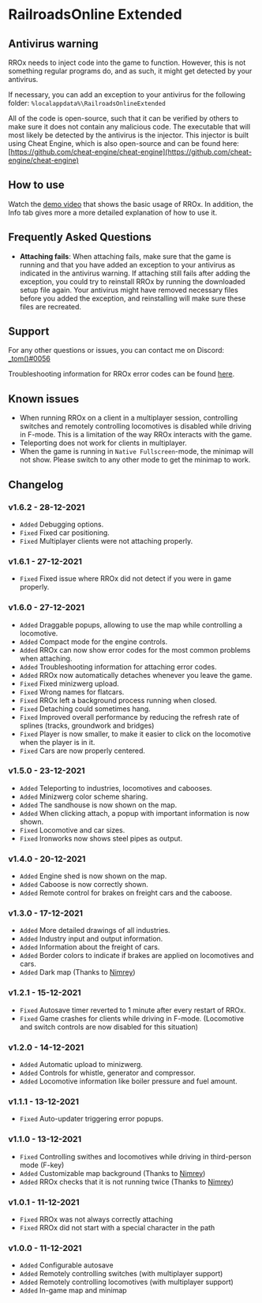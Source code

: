 # RailroadsOnline Extended

## Antivirus warning

RROx needs to inject code into the game to function. However, this is not something regular programs do, and as such, it might get detected by your antivirus.

If necessary, you can add an exception to your antivirus for the following folder: `%localappdata%\RailroadsOnlineExtended`

All of the code is open-source, such that it can be verified by others to make sure it does not contain any malicious code. The executable that will most likely be detected by the antivirus is the injector. This injector is built using Cheat Engine, which is also open-source and can be found here: [https://github.com/cheat-engine/cheat-engine](https://github.com/cheat-engine/cheat-engine)

## How to use

Watch the [demo video](https://www.youtube.com/watch?v=Vvz0CANFxD0) that shows the basic usage of RROx. In addition, the Info tab gives more a more detailed explanation of how to use it.

## Frequently Asked Questions

- **Attaching fails**: When attaching fails, make sure that the game is running and that you have added an exception to your antivirus as indicated in the antivirus warning. If attaching still fails after adding the exception, you could try to reinstall RROx by running the downloaded setup file again. Your antivirus might have removed necessary files before you added the exception, and reinstalling will make sure these files are recreated.

## Support

For any other questions or issues, you can contact me on Discord:
[_tom()#0056](https://discordapp.com/users/178197960457322497)

Troubleshooting information for RROx error codes can be found [here](./error-codes.md).

## Known issues

- When running RROx on a client in a multiplayer session, controlling switches and remotely controlling locomotives is disabled while driving in F-mode. This is a limitation of the way RROx interacts with the game.
- Teleporting does not work for clients in multiplayer.
- When the game is running in `Native Fullscreen`-mode, the minimap will not show. Please switch to any other mode to get the minimap to work.

## Changelog

### v1.6.2 - 28-12-2021

- ``Added`` Debugging options.
- ``Fixed`` Fixed car positioning.
- ``Fixed`` Multiplayer clients were not attaching properly.

### v1.6.1 - 27-12-2021

- ``Fixed`` Fixed issue where RROx did not detect if you were in game properly.

### v1.6.0 - 27-12-2021

- ``Added`` Draggable popups, allowing to use the map while controlling a locomotive.
- ``Added`` Compact mode for the engine controls.
- ``Added`` RROx can now show error codes for the most common problems when attaching.
- ``Added`` Troubleshooting information for attaching error codes.
- ``Added`` RROx now automatically detaches whenever you leave the game.
- ``Fixed`` Fixed minizwerg upload.
- ``Fixed`` Wrong names for flatcars.
- ``Fixed`` RROx left a background process running when closed.
- ``Fixed`` Detaching could sometimes hang.
- ``Fixed`` Improved overall performance by reducing the refresh rate of splines (tracks, groundwork and bridges)
- ``Fixed`` Player is now smaller, to make it easier to click on the locomotive when the player is in it.
- ``Fixed`` Cars are now properly centered.

### v1.5.0 - 23-12-2021
- ``Added`` Teleporting to industries, locomotives and cabooses.
- ``Added`` Minizwerg color scheme sharing.
- ``Added`` The sandhouse is now shown on the map.
- ``Added`` When clicking attach, a popup with important information is now shown.
- ``Fixed`` Locomotive and car sizes.
- ``Fixed`` Ironworks now shows steel pipes as output.

### v1.4.0 - 20-12-2021
- ``Added`` Engine shed is now shown on the map.
- ``Added`` Caboose is now correctly shown.
- ``Added`` Remote control for brakes on freight cars and the caboose.

### v1.3.0 - 17-12-2021
- ``Added`` More detailed drawings of all industries.
- ``Added`` Industry input and output information.
- ``Added`` Information about the freight of cars.
- ``Added`` Border colors to indicate if brakes are applied on locomotives and cars.
- ``Added`` Dark map (Thanks to [Nimrey](https://github.com/nimreydx))

### v1.2.1 - 15-12-2021
- ``Fixed`` Autosave timer reverted to 1 minute after every restart of RROx.
- ``Fixed`` Game crashes for clients while driving in F-mode. (Locomotive and switch controls are now disabled for this situation)

### v1.2.0 - 14-12-2021
- ``Added`` Automatic upload to minizwerg.
- ``Added`` Controls for whistle, generator and compressor.
- ``Added`` Locomotive information like boiler pressure and fuel amount.

### v1.1.1 - 13-12-2021
- ``Fixed`` Auto-updater triggering error popups.

### v1.1.0 - 13-12-2021
- ``Fixed`` Controlling swithes and locomotives while driving in third-person mode (F-key)
- ``Added`` Customizable map background (Thanks to [Nimrey](https://github.com/nimreydx))
- ``Added`` RROx checks that it is not running twice (Thanks to [Nimrey](https://github.com/nimreydx))

### v1.0.1 - 11-12-2021
- ``Fixed`` RROx was not always correctly attaching
- ``Fixed`` RROx did not start with a special character in the path

### v1.0.0 - 11-12-2021
- ``Added`` Configurable autosave
- ``Added`` Remotely controlling switches (with multiplayer support)
- ``Added`` Remotely controlling locomotives (with multiplayer support)
- ``Added`` In-game map and minimap